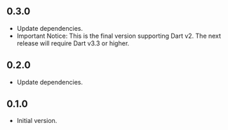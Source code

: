 ## 0.3.0

- Update dependencies.
- Important Notice: This is the final version supporting Dart v2. The next release will require Dart v3.3 or higher.

## 0.2.0

- Update dependencies.

## 0.1.0

- Initial version.
